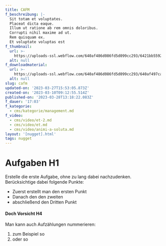```yaml
---
title: CAFM
f_beschreibung: |-
  Sit totam et voluptates.
  Placeat dicta eaque.
  Illum ut ratione ab rem omnis doloribus.
  Corrupti nihil maxime ad ut.
  Rem quisquam ex.
  Et voluptate voluptas est
f_thumbnail:
  url: >-
    https://uploads-ssl.webflow.com/640af486d086fd5d099cc293/6421bb5592b8a5ff8c58d229_aufladen_thumbnail-06-6.png
  alt: null
f_downloadmaterial:
  url: >-
    https://uploads-ssl.webflow.com/640af486d086fd5d099cc293/640af497caf87f43073a1f92_image9.jpeg
  alt: null
slug: cafm
updated-on: '2023-03-27T15:53:05.873Z'
created-on: '2023-03-10T09:12:55.514Z'
published-on: '2023-03-28T13:18:22.083Z'
f_dauer: '17:03'
f_kategorie:
  - cms/kategorie/management.md
f_video:
  - cms/video/et-2.md
  - cms/video/et.md
  - cms/video/animi-a-soluta.md
layout: '[nugget].html'
tags: nugget
---
```


Aufgaben H1
===========

Erstelle die erste Aufgabe, ohne zu lang dabei nachzudenken.  
Berücksichtige dabei folgende Punkte:

*   Zuerst erstellt man den ersten Punkt
*   Danach den den zweiten
*   abschließend den Dritten Punkt

#### Doch Vorsicht H4

Man kann auch Aufzählungen nummerieren:

1.  zum Beispiel so
2.  oder so

‍
-
